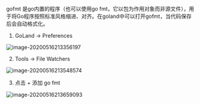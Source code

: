 gofmt 是go内置的程序（也可以使用go fmt，它以包为作用对象而非源文件），用于将Go程序按照标准风格缩进、对齐。在goland中可以打开gofmt，当代码保存后会自动格式化。

1. GoLand -> Preferences

![image-20200516213356197](https://i.loli.net/2020/05/16/sVIb3qMlXmrp8uE.png)

2. Tools -> File Watchers

![image-20200516213548574](https://i.loli.net/2020/05/16/wvbpQNI2oGxASB9.png)

3. 点击 +  添加 go fmt

![image-20200516213659093](https://i.loli.net/2020/05/16/6okXzFYWOKU7xSE.png)